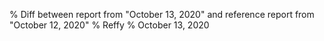 % Diff between report from "October 13, 2020" and reference report from "October 12, 2020"
% Reffy
% October 13, 2020

